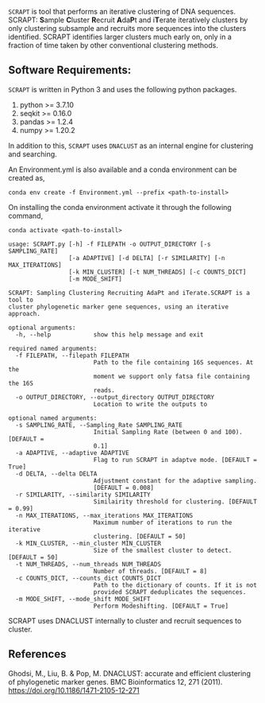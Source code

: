 ```SCRAPT``` is tool that performs an iterative clustering of DNA sequences. SCRAPT: **S**ample **C**luster **R**ecruit **A**da**P**t and i**T**erate iteratively clusters by only clustering subsample and recruits more sequences into the clusters identified. SCRAPT identifies larger clusters much early on, only in a fraction of time taken by other conventional clustering methods. 

## Software Requirements:

```SCRAPT``` is written in Python 3 and uses the following python packages. 
1. python >= 3.7.10
2. seqkit >= 0.16.0
3. pandas >= 1.2.4
4. numpy >= 1.20.2

In addition to this, ```SCRAPT``` uses ```DNACLUST``` as an internal engine for clustering and searching. 

An Environment.yml is also available and a conda environment can be created as,
```
conda env create -f Environment.yml --prefix <path-to-install>
```
On installing the conda environment activate it through the following command,
```
conda activate <path-to-install>
```


```
usage: SCRAPT.py [-h] -f FILEPATH -o OUTPUT_DIRECTORY [-s SAMPLING_RATE]
                 [-a ADAPTIVE] [-d DELTA] [-r SIMILARITY] [-n MAX_ITERATIONS]
                 [-k MIN_CLUSTER] [-t NUM_THREADS] [-c COUNTS_DICT]
                 [-m MODE_SHIFT]

SCRAPT: Sampling Clustering Recruiting AdaPt and iTerate.SCRAPT is a tool to
cluster phylogenetic marker gene sequences, using an iterative approach.

optional arguments:
  -h, --help            show this help message and exit

required named arguments:
  -f FILEPATH, --filepath FILEPATH
                        Path to the file containing 16S sequences. At the
                        moment we support only fatsa file containing the 16S
                        reads.
  -o OUTPUT_DIRECTORY, --output_directory OUTPUT_DIRECTORY
                        Location to write the outputs to

optional named arguments:
  -s SAMPLING_RATE, --Sampling_Rate SAMPLING_RATE
                        Initial Sampling Rate (between 0 and 100). [DEFAULT =
                        0.1]
  -a ADAPTIVE, --adaptive ADAPTIVE
                        Flag to run SCRAPT in adaptve mode. [DEFAULT = True]
  -d DELTA, --delta DELTA
                        Adjustment constant for the adaptive sampling.
                        [DEFAULT = 0.008]
  -r SIMILARITY, --similarity SIMILARITY
                        Similairity threshold for clustering. [DEFAULT = 0.99]
  -n MAX_ITERATIONS, --max_iterations MAX_ITERATIONS
                        Maximum number of iterations to run the iterative
                        clustering. [DEFAULT = 50]
  -k MIN_CLUSTER, --min_cluster MIN_CLUSTER
                        Size of the smallest cluster to detect. [DEFAULT = 50]
  -t NUM_THREADS, --num_threads NUM_THREADS
                        Number of threads. [DEFAULT = 8]
  -c COUNTS_DICT, --counts_dict COUNTS_DICT
                        Path to the dictionary of counts. If it is not
                        provided SCRAPT deduplicates the sequences.
  -m MODE_SHIFT, --mode_shift MODE_SHIFT
                        Perform Modeshifting. [DEFAULT = True]
```
                        
SCRAPT uses DNACLUST internally to cluster and recruit sequences to cluster. 

## References
Ghodsi, M., Liu, B. & Pop, M. DNACLUST: accurate and efficient clustering of phylogenetic marker genes. BMC Bioinformatics 12, 271 (2011). https://doi.org/10.1186/1471-2105-12-271
